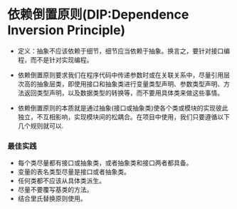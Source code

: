 # 依赖倒置原则(DIP:Dependence Inversion Principle)
* 定义：抽象不应该依赖于细节，细节应当依赖于抽象。换言之，要针对接口编程，而不是针对实现编程。  

* 依赖倒置原则要求我们在程序代码中传递参数时或在关联关系中，尽量引用层次高的抽象层类，即使用接口和抽象类进行变量类型声明、参数类型声明、方法返回类型声明，以及数据类型的转换等，而不要用具体类来做这些事情。  

* 依赖倒置原则的本质就是通过抽象(接口或抽象类)使各个类或模块的实现彼此独立，不互相影响，实现模块间的松耦合。在项目中使用，我们只要遵循以下几个规则就可以.  


### 最佳实践
 * 每个类尽量都有接口或抽象类，或者抽象类和接口两者都具备。
 * 变量的表名类型尽量是接口或者抽象类。
 * 任何类都不应该从具体类派生。
 * 尽量不要覆写基类的方法。
 * 结合里氏替换原则使用。